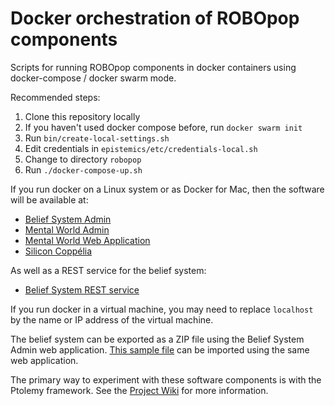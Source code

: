 Docker orchestration of ROBOpop components
==========================================

Scripts for running ROBOpop components in docker containers using docker-compose / docker swarm mode.

Recommended steps:

1. Clone this repository locally
2. If you haven't used docker compose before, run `docker swarm init`
3. Run `bin/create-local-settings.sh`
4. Edit credentials in `epistemics/etc/credentials-local.sh`
5. Change to directory `robopop`
6. Run `./docker-compose-up.sh`

If you run docker on a Linux system or as Docker for Mac, then the software will be available at:

* [Belief System Admin](http://localhost:8888/beliefsystem-webadmin/)
* [Mental World Admin](http://localhost:8888/mentalworld-webadmin/)
* [Mental World Web Application](http://localhost:8888/mentalworld-webapp/)
* [Silicon Coppélia](http://localhost:8084/)

As well as a REST service for the belief system:

* [Belief System REST service](http://localhost:8888/beliefsystem-rest/)

If you run docker in a virtual machine, you may need to replace `localhost` by the name or IP address of the virtual machine.

The belief system can be exported as a ZIP file using the Belief System Admin web application.
[This sample file](https://github.com/robopop/epistemics/raw/master/Installation/BeliefSystem.zip)
can be imported using the same web application.

The primary way to experiment with these software components is with the Ptolemy framework.
See the [Project Wiki](https://github.com/robopop/docker/wiki) for more information.